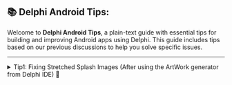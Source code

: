 
## 📚 Delphi Android Tips:

Welcome to **Delphi Android Tips**, a plain-text guide with essential tips for building and improving Android apps using Delphi. This guide includes tips based on our previous discussions to help you solve specific issues.

---

<details>
<summary>Tip1: Fixing Stretched Splash Images (After using the ArtWork generator from Delphi IDE) 🌟</summary>


 **Problem:**  
 If you've ever generated Android splash screen images using Delphi IDE and noticed they appear stretched,  
 here's a simple way to fix that and ensure your splash image is always centered without distortion.

 <img width="260" alt="Test" src="https://github.com/user-attachments/assets/9d142610-8a44-4b14-9f3e-e196defa8aed" />

 **Solution:**  
 you can see the video tutorial on my youtube channel [here](https://www.youtube.com/watch?v=8CQirJtW390)  
 ----  
 To fix the stretched splash images, follow these steps:

==> **Create a custom splash image definition:**

After building your project, go to the following paths where the splash screen files are generated:
   ```xml
      if your target android system is 64bit:
      <YourProjectDirectory>\Android64\Debug\<YourProjectName>\res\drawable
      <YourProjectDirectory>\Android64\Debug\<YourProjectName>\res\drawable-anydpi-v21  
        or
      <YourProjectDirectory>\Android\Debug\<YourProjectName>\res\drawable  
      <YourProjectDirectory>\Android\Debug\<YourProjectName>\res\drawable-anydpi-v21   
   ```
  
1. **Copy both files** **`splash_image_def.xml | splash_image_def-v21.xml`** from this folder and paste
it into a new directory in your project (e.g., **`<YourProjectDirectory>\res\theme`**).  
  
   1.2  **Open both files in Delphi IDE** and add the following line inside each file:  
      ```pascal
      android:scaleType="centerInside"
      ```
   1.3 **Deployment:**  
         Go to Project > Deployment in Delphi IDE.
      Select all configurations for your target system.
      Click on the column header "Local Name" to sort the list by name.
      Scroll down, find the default splash xml files, uncheck them, and replace them with your newly edited files.
      Don’t forget to set the remote path for the new files according to the unchecked ones.
       That’s it! **Clean&Rebuild** and deploy your project, and you’ll see your splash image properly centered on all devices without any stretching! 

**Finally,Modified splash_image_def.xml should look like this:**  
```xml
<?xml version="1.0" encoding="utf-8"?>
<layer-list xmlns:android="http://schemas.android.com/apk/res/android" android:opacity="opaque">
  <item android:drawable="@color/splash_background" />
  <item>
      <bitmap
          android:src="@drawable/splash_image"
          android:antialias="true"
          android:dither="true"
          android:filter="true"
          android:gravity="center"
          android:scaleType="centerInside"
          android:tileMode="disabled"/>
  </item>
</layer-list>
```
**Modified splash_image_def-v21.xml should look like this:**  
```xml
<?xml version="1.0" encoding="utf-8"?>
<layer-list xmlns:android="http://schemas.android.com/apk/res/android">
    <item android:drawable="@color/splash_background" />
    <item
        android:gravity="center"
        android:scaleType="centerInside"
        android:drawable="@drawable/splash_vector">
    </item>
</layer-list
 ```
  
  
This should solve the stretching issue and provide a visually appealing splash screen for your users.  

<img width="224" alt="Test Fixed" src="https://github.com/user-attachments/assets/2e20c459-f165-4a3e-a72b-cc526ca05140" />

---

## Closing Note:  

We hope this tip helps you improve your Delphi Android app development experience. Stay tuned for more tips!

Happy coding! 🚀



</details>
